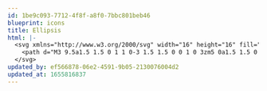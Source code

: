 ```yaml
---
id: 1be9c093-7712-4f8f-a8f0-7bbc801beb46
blueprint: icons
title: Ellipsis
html: |-
  <svg xmlns="http://www.w3.org/2000/svg" width="16" height="16" fill="currentColor" class="bi bi-three-dots" viewBox="0 0 16 16">
    <path d="M3 9.5a1.5 1.5 0 1 1 0-3 1.5 1.5 0 0 1 0 3zm5 0a1.5 1.5 0 1 1 0-3 1.5 1.5 0 0 1 0 3zm5 0a1.5 1.5 0 1 1 0-3 1.5 1.5 0 0 1 0 3z"/>
  </svg>
updated_by: ef566878-06e2-4591-9b05-2130076004d2
updated_at: 1655816837
---
```


